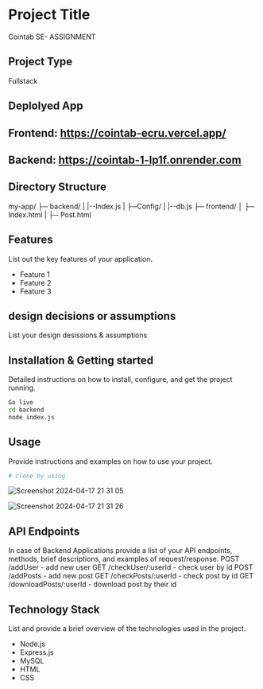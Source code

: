 # Project Title
Cointab SE- ASSIGNMENT

## Project Type
Fullstack

## Deplolyed App
## Frontend: https://cointab-ecru.vercel.app/
## Backend: https://cointab-1-lp1f.onrender.com

## Directory Structure
my-app/
├─ backend/
| |--Index.js
| ├─Config/
| |--db.js
├─ frontend/
│  ├─ Index.html
|  ├─ Post.html


## Features
List out the key features of your application.

- Feature 1
- Feature 2
- Feature 3

## design decisions or assumptions
List your design desissions & assumptions

## Installation & Getting started
Detailed instructions on how to install, configure, and get the project running. 

```bash
Go live
cd backend
node index.js
```

## Usage
Provide instructions and examples on how to use your project.

```bash
# clone by using

```
![Screenshot 2024-04-17 21 31 05](https://github.com/anshukumari181405/cointab/assets/146926520/1d3d83f2-94be-4ccc-b865-a89b16924599)

![Screenshot 2024-04-17 21 31 26](https://github.com/anshukumari181405/cointab/assets/146926520/5f647c39-324e-4eea-b0cb-3ac98adc6779)





## API Endpoints
In case of Backend Applications provide a list of your API endpoints, methods, brief descriptions, and examples of request/response.
POST /addUser - add new user
GET /checkUser/:userId - check user by id
POST /addPosts - add new post
GET /checkPosts/:userId - check post by id
GET /downloadPosts/:userId - download post by their id


## Technology Stack
List and provide a brief overview of the technologies used in the project.

- Node.js
- Express.js
- MySQL
- HTML
- CSS
